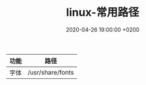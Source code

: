 ﻿---
layout: post
title:  "linux-常用路径"
date:   2020-04-26 19:00:00 +0200
categories: linux
---
功能|路径
-|-
字体|/usr/share/fonts
